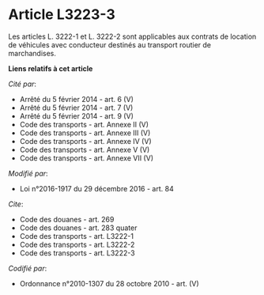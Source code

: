 # Article L3223-3

Les articles L. 3222-1 et L. 3222-2 sont applicables aux contrats de location de véhicules avec conducteur destinés au
transport routier de marchandises.

**Liens relatifs à cet article**

_Cité par_:

  - Arrêté du 5 février 2014 - art. 6 (V)
  - Arrêté du 5 février 2014 - art. 7 (V)
  - Arrêté du 5 février 2014 - art. 9 (V)
  - Code des transports - art. Annexe II (V)
  - Code des transports - art. Annexe III (V)
  - Code des transports - art. Annexe IV (V)
  - Code des transports - art. Annexe V (V)
  - Code des transports - art. Annexe VII (V)

_Modifié par_:

  - Loi n°2016-1917 du 29 décembre 2016 - art. 84

_Cite_:

  - Code des douanes - art. 269
  - Code des douanes - art. 283 quater
  - Code des transports - art. L3222-1
  - Code des transports - art. L3222-2
  - Code des transports - art. L3222-3

_Codifié par_:

  - Ordonnance n°2010-1307 du 28 octobre 2010 - art. (V)
